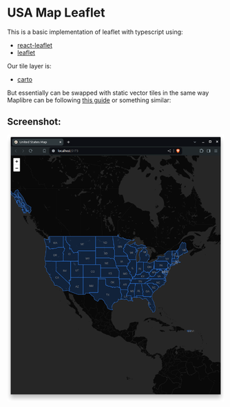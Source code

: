 # USA Map Leaflet

This is a basic implementation of leaflet with typescript using:
 - [react-leaflet](https://react-leaflet.js.org/docs/start-setup/)
 - [leaflet](https://leafletjs.com/)

Our tile layer is:
 - [carto](https://carto.com/basemaps)

But essentially can be swapped with static vector tiles in the same way Maplibre can be following [this guide](https://medium.com/@ty2/how-to-display-offline-maps-using-maplibre-mapbox-39ad0f3c7543) or something similar:


## Screenshot:
![application screenshot](/public/screenshot.png)